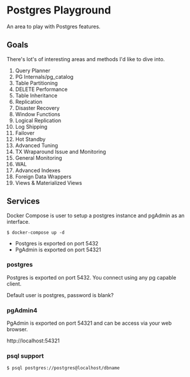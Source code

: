 # Postgres Playground

An area to play with Postgres features.

## Goals

There's lot's of interesting areas and methods I'd like to dive into.

1. Query Planner
1. PG Internals/pg_catalog
1. Table Partitioning
1. DELETE Performance
1. Table Inheritance
1. Replication
4. Disaster Recovery
1. Window Functions
1. Logical Replication
1. Log Shipping
1. Failover
1. Hot Standby
1. Advanced Tuning
1. TX Wraparound Issue and Monitoring
1. General Monitoring
1. WAL
1. Advanced Indexes
1. Foreign Data Wrappers
1. Views & Materialized Views

## Services

Docker Compose is user to setup a postgres instance and pgAdmin as an interface.

	$ docker-compose up -d

- Postgres is exported on port 5432
- PgAdmin is exported on port 54321

### postgres

Postgres is exported on port 5432. You connect using any pg capable client.

Default user is postgres, password is blank?

### pgAdmin4

PgAdmin is exported on port 54321 and can be access via your web browser.

http://localhost:54321

### psql support

	$ psql postgres://postgres@localhost/dbname
